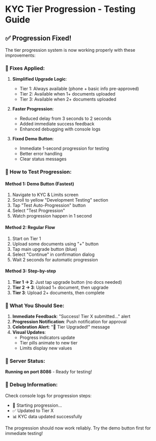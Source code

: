 # KYC Tier Progression - Testing Guide

## ✅ **Progression Fixed!**

The tier progression system is now working properly with these improvements:

### **🔧 Fixes Applied:**

1. **Simplified Upgrade Logic**: 
   - Tier 1: Always available (phone + basic info pre-approved)
   - Tier 2: Available when 1+ documents uploaded
   - Tier 3: Available when 2+ documents uploaded

2. **Faster Progression**: 
   - Reduced delay from 3 seconds to 2 seconds
   - Added immediate success feedback
   - Enhanced debugging with console logs

3. **Fixed Demo Button**: 
   - Immediate 1-second progression for testing
   - Better error handling
   - Clear status messages

### **🧪 How to Test Progression:**

#### **Method 1: Demo Button (Fastest)**
1. Navigate to KYC & Limits screen
2. Scroll to yellow "Development Testing" section
3. Tap "Test Auto-Progression" button
4. Select "Test Progression"
5. Watch progression happen in 1 second

#### **Method 2: Regular Flow**
1. Start on Tier 1
2. Upload some documents using "+" button
3. Tap main upgrade button (blue)
4. Select "Continue" in confirmation dialog
5. Wait 2 seconds for automatic progression

#### **Method 3: Step-by-step**
1. **Tier 1 → 2**: Just tap upgrade button (no docs needed)
2. **Tier 2 → 3**: Upload 1+ document, then upgrade
3. **Tier 3**: Upload 2+ documents, then complete

### **🎯 What You Should See:**

1. **Immediate Feedback**: "Success! Tier X submitted..." alert
2. **Progression Notification**: Push notification for approval
3. **Celebration Alert**: "🎉 Tier Upgraded!" message
4. **Visual Updates**: 
   - Progress indicators update
   - Tier pills animate to new tier
   - Limits display new values

### **📱 Server Status:**
**Running on port 8086** - Ready for testing!

### **🐛 Debug Information:**
Check console logs for progression steps:
- 🚀 Starting progression...
- ✅ Updated to Tier X
- 📊 KYC data updated successfully

The progression should now work reliably. Try the demo button first for immediate testing!
